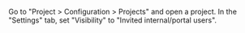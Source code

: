 Go to "Project > Configuration > Projects" and open a project.
In the "Settings" tab, set "Visibility" to "Invited internal/portal users".
